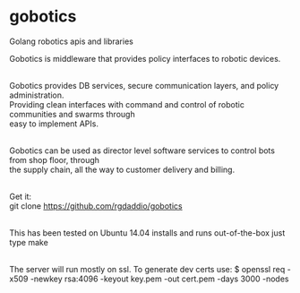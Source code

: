 # gobotics
Golang robotics apis and libraries<br>

Gobotics is middleware that provides policy interfaces to robotic devices.<br><br>

Gobotics provides DB services, secure communication layers, and policy administration.<br> 
Providing clean interfaces with command and control of robotic communities and swarms through<br>
easy to implement APIs.<br><br>

Gobotics can be used as director level software services to control bots from shop floor, through<br>
the supply chain, all the way to customer delivery and billing.<br><br>

Get it:<br>
git clone https://github.com/rgdaddio/gobotics<br><br>

This has been tested on Ubuntu 14.04 installs and runs out-of-the-box just type make<br><br>

The server will run mostly on ssl. To generate dev certs use:
$ openssl req -x509 -newkey rsa:4096 -keyout key.pem -out cert.pem -days 3000 -nodes

